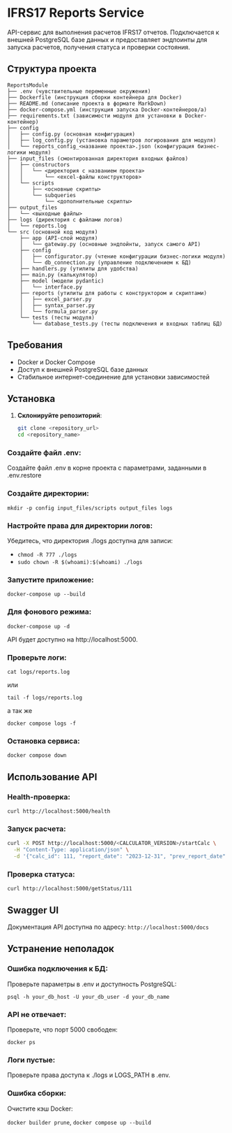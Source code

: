 # IFRS17 Reports Service

API-сервис для выполнения расчетов IFRS17 отчетов. Подключается к внешней PostgreSQL базе данных и предоставляет эндпоинты для запуска расчетов, получения статуса и проверки состояния.

## Структура проекта
```
ReportsModule
├── .env (чувствительные переменные окружения)
├── Dockerfile (инструкция сборки контейнера для Docker)
├── README.md (описание проекта в формате MarkDown)
├── docker-compose.yml (инструкция запуска Docker-контейнеров/а)
├── requirements.txt (зависимости модуля для установки в Docker-контейнер)
├── config
│   ├── config.py (основная конфигурация)
│   ├── log_config.py (установка параметров логирования для модуля)
│   └── reports_config_<название проекта>.json (конфигурация бизнес-логики модуля)
├── input_files (смонтированная директория входных файлов)
│   ├── constructors
│   │   └── <директория с названием проекта>
│   │       └── <excel-файлы конструкторов>
│   └── scripts
│       ├── <основные скрипты>
│       └── subqueries
│           └── <дополнительные скрипты>
├── output_files
│   └── <выходные файлы>
├── logs (директория с файлами логов)
│   └── reports.log
└── src (основной код модуля)
    ├── app (API-слой модуля)
    │   └── gateway.py (основные эндпойнты, запуск самого API)
    ├── config
    │   ├── configurator.py (чтение конфигурации бизнес-логики модуля)
    │   └── db_connection.py (управление подключением к БД)
    ├── handlers.py (утилиты для удобства)
    ├── main.py (калькулятор)
    ├── model (модели pydantic)
    │   └── interface.py
    ├── reports (утилиты для работы с конструктором и скриптами)
    │   ├── excel_parser.py
    │   ├── syntax_parser.py
    │   └── formula_parser.py
    └── tests (тесты модуля)
        └── database_tests.py (тесты подключения и входных таблиц БД)
```

## Требования
- Docker и Docker Compose
- Доступ к внешней PostgreSQL базе данных
- Стабильное интернет-соединение для установки зависимостей

## Установка

1. **Склонируйте репозиторий**:
   ```bash
   git clone <repository_url>
   cd <repository_name>
   ```

### Создайте файл .env:
Создайте файл .env в корне проекта с параметрами, заданными в .env.restore

### Создайте директории:
`mkdir -p config input_files/scripts output_files logs`

### Настройте права для директории логов: 
Убедитесь, что директория ./logs доступна для записи:
- `chmod -R 777 ./logs`
- `sudo chown -R $(whoami):$(whoami) ./logs`

### Запустите приложение:
`docker-compose up --build`

### Для фонового режима: 
`docker-compose up -d`

API будет доступно на http://localhost:5000.

### Проверьте логи:

`cat logs/reports.log`

или

`tail -f logs/reports.log`

а так же 

`docker compose logs -f` 

### Остановка сервиса:
`docker compose down`

## Использование API

### Health-проверка:
`curl http://localhost:5000/health`

### Запуск расчета:
```bash
curl -X POST http://localhost:5000/<CALCULATOR_VERSION>/startCalc \
  -H "Content-Type: application/json" \
  -d '{"calc_id": 111, "report_date": "2023-12-31", "prev_report_date": "2023-11-30", "actual_date": "2023-12-31"}'
```

### Проверка статуса:
`curl http://localhost:5000/getStatus/111`

## Swagger UI
Документация API доступна по адресу:
`http://localhost:5000/docs`

## Устранение неполадок

### Ошибка подключения к БД:
Проверьте параметры в .env и доступность PostgreSQL:

`psql -h your_db_host -U your_db_user -d your_db_name`

### API не отвечает:
Проверьте, что порт 5000 свободен:

`docker ps`

### Логи пустые:
Проверьте права доступа к ./logs и LOGS_PATH в .env.

### Ошибка сборки:
Очистите кэш Docker:

`docker builder prune`,
`docker compose up --build`